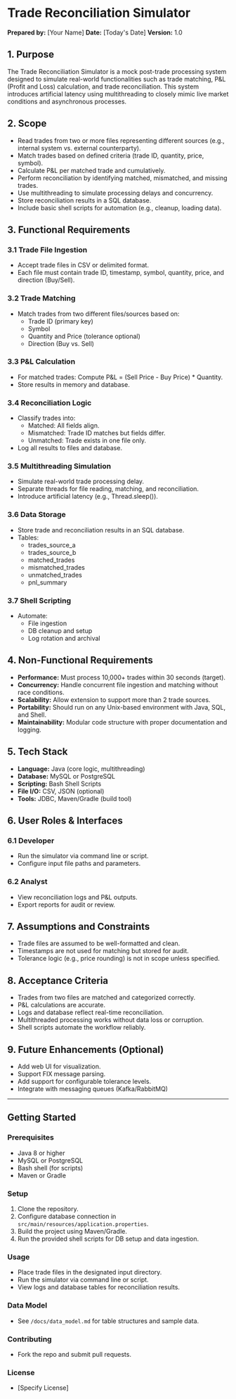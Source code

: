 # Trade Reconciliation Simulator

**Prepared by:** [Your Name]
**Date:** [Today's Date]
**Version:** 1.0

## 1. Purpose
The Trade Reconciliation Simulator is a mock post-trade processing system designed to simulate real-world functionalities such as trade matching, P&L (Profit and Loss) calculation, and trade reconciliation. This system introduces artificial latency using multithreading to closely mimic live market conditions and asynchronous processes.

## 2. Scope
- Read trades from two or more files representing different sources (e.g., internal system vs. external counterparty).
- Match trades based on defined criteria (trade ID, quantity, price, symbol).
- Calculate P&L per matched trade and cumulatively.
- Perform reconciliation by identifying matched, mismatched, and missing trades.
- Use multithreading to simulate processing delays and concurrency.
- Store reconciliation results in a SQL database.
- Include basic shell scripts for automation (e.g., cleanup, loading data).

## 3. Functional Requirements
### 3.1 Trade File Ingestion
- Accept trade files in CSV or delimited format.
- Each file must contain trade ID, timestamp, symbol, quantity, price, and direction (Buy/Sell).

### 3.2 Trade Matching
- Match trades from two different files/sources based on:
  - Trade ID (primary key)
  - Symbol
  - Quantity and Price (tolerance optional)
  - Direction (Buy vs. Sell)

### 3.3 P&L Calculation
- For matched trades: Compute P&L = (Sell Price - Buy Price) * Quantity.
- Store results in memory and database.

### 3.4 Reconciliation Logic
- Classify trades into:
  - Matched: All fields align.
  - Mismatched: Trade ID matches but fields differ.
  - Unmatched: Trade exists in one file only.
- Log all results to files and database.

### 3.5 Multithreading Simulation
- Simulate real-world trade processing delay.
- Separate threads for file reading, matching, and reconciliation.
- Introduce artificial latency (e.g., Thread.sleep()).

### 3.6 Data Storage
- Store trade and reconciliation results in an SQL database.
- Tables:
  - trades_source_a
  - trades_source_b
  - matched_trades
  - mismatched_trades
  - unmatched_trades
  - pnl_summary

### 3.7 Shell Scripting
- Automate:
  - File ingestion
  - DB cleanup and setup
  - Log rotation and archival

## 4. Non-Functional Requirements
- **Performance:** Must process 10,000+ trades within 30 seconds (target).
- **Concurrency:** Handle concurrent file ingestion and matching without race conditions.
- **Scalability:** Allow extension to support more than 2 trade sources.
- **Portability:** Should run on any Unix-based environment with Java, SQL, and Shell.
- **Maintainability:** Modular code structure with proper documentation and logging.

## 5. Tech Stack
- **Language:** Java (core logic, multithreading)
- **Database:** MySQL or PostgreSQL
- **Scripting:** Bash Shell Scripts
- **File I/O:** CSV, JSON (optional)
- **Tools:** JDBC, Maven/Gradle (build tool)

## 6. User Roles & Interfaces
### 6.1 Developer
- Run the simulator via command line or script.
- Configure input file paths and parameters.

### 6.2 Analyst
- View reconciliation logs and P&L outputs.
- Export reports for audit or review.

## 7. Assumptions and Constraints
- Trade files are assumed to be well-formatted and clean.
- Timestamps are not used for matching but stored for audit.
- Tolerance logic (e.g., price rounding) is not in scope unless specified.

## 8. Acceptance Criteria
- Trades from two files are matched and categorized correctly.
- P&L calculations are accurate.
- Logs and database reflect real-time reconciliation.
- Multithreaded processing works without data loss or corruption.
- Shell scripts automate the workflow reliably.

## 9. Future Enhancements (Optional)
- Add web UI for visualization.
- Support FIX message parsing.
- Add support for configurable tolerance levels.
- Integrate with messaging queues (Kafka/RabbitMQ)

---

## Getting Started

### Prerequisites
- Java 8 or higher
- MySQL or PostgreSQL
- Bash shell (for scripts)
- Maven or Gradle

### Setup
1. Clone the repository.
2. Configure database connection in `src/main/resources/application.properties`.
3. Build the project using Maven/Gradle.
4. Run the provided shell scripts for DB setup and data ingestion.

### Usage
- Place trade files in the designated input directory.
- Run the simulator via command line or script.
- View logs and database tables for reconciliation results.

### Data Model
- See `/docs/data_model.md` for table structures and sample data.

### Contributing
- Fork the repo and submit pull requests.

### License
- [Specify License] 
